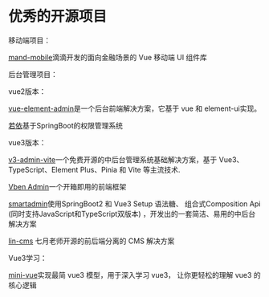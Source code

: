 # 优秀的开源项目

移动端项目：

[mand-mobile](https://didi.github.io/mand-mobile/#/zh-CN/home)滴滴开发的面向金融场景的 Vue 移动端 UI 组件库


后台管理项目：

vue2版本：

[vue-element-admin](https://github.com/PanJiaChen/vue-element-admin/blob/master/README.zh-CN.md)是一个后台前端解决方案，它基于 vue 和 element-ui实现。

[若依](http://www.ruoyi.vip/)基于SpringBoot的权限管理系统

vue3版本：

[v3-admin-vite](https://github.com/un-pany/v3-admin-vite/blob/main/README.zh-CN.md)一个免费开源的中后台管理系统基础解决方案，基于 Vue3、TypeScript、Element Plus、Pinia 和 Vite 等主流技术.

[Vben Admin](https://www.reawing.com/doc-next/)一个开箱即用的前端框架

[smartadmin](http://smartadmin.1024lab.net/)使用SpringBoot2 和 Vue3 Setup 语法糖、 组合式Composition Api (同时支持JavaScript和TypeScript双版本) ，开发出的一套简洁、易用的中后台解决方案

[lin-cms](https://doc.cms.talelin.com/) 七月老师开源的前后端分离的 CMS 解决方案

Vue3学习：

[mini-vue](https://github.com/cuixiaorui/mini-vue)实现最简 vue3 模型，用于深入学习 vue3， 让你更轻松的理解 vue3 的核心逻辑
